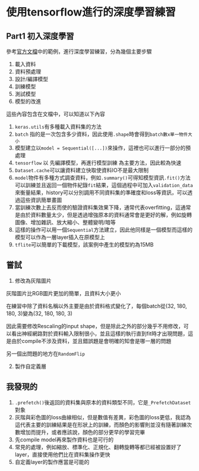 # 使用tensorflow進行的深度學習練習

## Part1 初入深度學習
參考[官方文檔](https://github.com/tensorflow/docs/blob/master/site/en/tutorials/images/classification.ipynb)中的範例，進行深度學習練習，分為幾個主要步驟

1. 載入資料
2. 資料預處理
3. 設計/編譯模型
4. 訓練模型
5. 測試模型
6. 模型的改進

這些內容包含在文檔中，可以知道以下內容
1. `keras.utils`有多種載入資料集的方法
2. `batch` 指的是一次包含多少資料，因此使用`.shape`時會得到`batch數x單一物件大小`
3. 模型建立以`model = Sequential([...])`來操作，這裡也可以進行一部分的預處理
4. `tensorflow` 以 先編譯模型，再進行模型訓練 為主要方法，因此較為快速
5. `Dataset.cache`可以讓資料建立快取使資料IO不是最大限制
6. `model`物件有多種方式調查資料，例如`.summary()`可得知模型資訊`.fit()`方法可以訓練並且返回一個物件紀錄`fit`結果，這個過程中可加入`validation_data`來衡量結果，history可以分別調用不同資料集的準確度和loss等資訊，可以透過這些資訊簡單畫圖
7. 當訓練次數上去反而使的驗證資料集效果下降，通常代表overfitting，這通常是由於資料數量太少，但是透過增強原本的資料通常會是更好的解，例如旋轉圖像、增加雜訊、放大縮小、整體變明/暗等
8. 這樣的操作可以用一個`Sequential`方法建立，因此他同樣是一個模型而這樣的模型可以作為一層layer插入在原模型上
9. `tflite`可以簡單的下載模型，該案例中產生的模型約為15MB
## 嘗試
1. 修改為灰階圖片

灰階圖片比RGB圖片更加的簡單，且資料大小更小

在練習中除了資料名稱以外主要是由於資料格式變化了，每個batch從(32, 180, 180, 3)變為(32, 180, 180, 3)

因此需要修改Rescaling的input shape，但是除此之外的部分幾乎不用修改，可以看出神經網路對於資料輸入限制很小，並且這樣的執行直到fit時才出現問題，這是由於compile不涉及資料，並且錯誤題是會明確的知會是哪一層的問題

另一個出問題的地方在`RandomFlip`

2. 製作自定義層

## 我發現的
1. `.prefetch()`後返回的資料集與原本的資料類型不同，它是`_PrefetchDataset`對象
2. 灰階與彩色圖的loss曲線相似，但是數值有差異，彩色圖的loss更低，我認為這代表主要的訓練結果是在形狀上的訓練，而顏色的影響則並沒有隨著訓練次數增加而提升，或者應該說，顏色的部分更早的學習完畢
3. 先compile model再來製作資料也是可行的
4. 常見的處理，例如縮放、標準化、正規化、翻轉旋轉等都已經被設置好了layer，直接使用他們比在資料集操作更快
5. 自定義layer的製作應當是可能的
